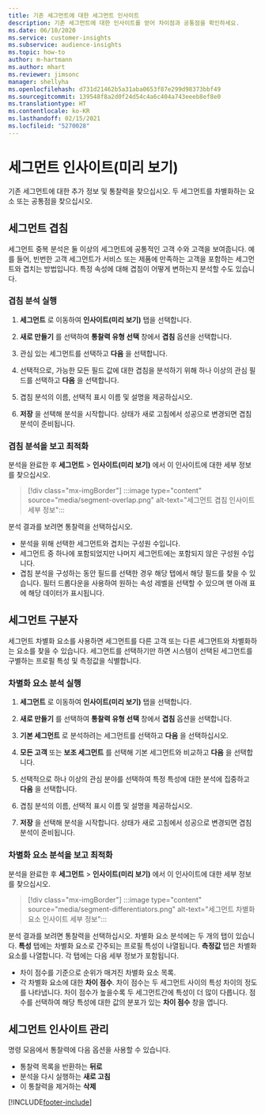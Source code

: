 ```yaml
---
title: 기존 세그먼트에 대한 세그먼트 인사이트
description: 기존 세그먼트에 대한 인사이트를 얻어 차이점과 공통점을 확인하세요.
ms.date: 06/10/2020
ms.service: customer-insights
ms.subservice: audience-insights
ms.topic: how-to
author: m-hartmann
ms.author: mhart
ms.reviewer: jimsonc
manager: shellyha
ms.openlocfilehash: d731d21462b5a31aba0653f87e299d98373bbf49
ms.sourcegitcommit: 139548f8a2d0f24d54c4a6c404a743eeeb8ef8e0
ms.translationtype: HT
ms.contentlocale: ko-KR
ms.lasthandoff: 02/15/2021
ms.locfileid: "5270028"
---
```

# <a name="segment-insights-preview"></a>세그먼트 인사이트(미리 보기)

기존 세그먼트에 대한 추가 정보 및 통찰력을 찾으십시오. 두 세그먼트를 차별화하는 요소 또는 공통점을 찾으십시오.

## <a name="segment-overlap"></a>세그먼트 겹침

세그먼트 중복 분석은 둘 이상의 세그먼트에 공통적인 고객 수와 고객을 보여줍니다. 예를 들어, 빈번한 고객 세그먼트가 서비스 또는 제품에 만족하는 고객을 포함하는 세그먼트와 겹치는 방법입니다.
특정 속성에 대해 겹침이 어떻게 변하는지 분석할 수도 있습니다.

### <a name="run-an-overlap-analysis"></a>겹침 분석 실행

1. **세그먼트** 로 이동하여 **인사이트(미리 보기)** 탭을 선택합니다.

1. **새로 만들기** 를 선택하여 **통찰력 유형 선택** 창에서 **겹침** 옵션을 선택합니다.

1. 관심 있는 세그먼트를 선택하고 **다음** 을 선택합니다.

1. 선택적으로, 가능한 모든 필드 값에 대한 겹침을 분석하기 위해 하나 이상의 관심 필드를 선택하고 **다음** 을 선택합니다.

1. 겹침 분석의 이름, 선택적 표시 이름 및 설명을 제공하십시오.

1. **저장** 을 선택해 분석을 시작합니다. 상태가 새로 고침에서 성공으로 변경되면 겹침 분석이 준비됩니다.

### <a name="view-and-optimize-an-overlap-analysis"></a>겹침 분석을 보고 최적화

분석을 완료한 후 **세그먼트** > **인사이트(미리 보기)** 에서 이 인사이트에 대한 세부 정보를 찾으십시오.

> [!div class="mx-imgBorder"]
> :::image type="content" source="media/segment-overlap.png" alt-text="세그먼트 겹침 인사이트 세부 정보":::

분석 결과를 보려면 통찰력을 선택하십시오.

- 분석을 위해 선택한 세그먼트와 겹치는 구성원 수입니다.
- 세그먼트 중 하나에 포함되었지만 나머지 세그먼트에는 포함되지 않은 구성원 수입니다.
- 겹침 분석을 구성하는 동안 필드를 선택한 경우 해당 탭에서 해당 필드를 찾을 수 있습니다. 필터 드롭다운을 사용하여 원하는 속성 레벨을 선택할 수 있으며 맨 아래 표에 해당 데이터가 표시됩니다.

## <a name="segment-differentiators"></a>세그먼트 구분자

세그먼트 차별화 요소를 사용하면 세그먼트를 다른 고객 또는 다른 세그먼트와 차별화하는 요소를 찾을 수 있습니다. 세그먼트를 선택하기만 하면 시스템이 선택된 세그먼트를 구별하는 프로필 특성 및 측정값을 식별합니다.

### <a name="run-a-differentiator-analysis"></a>차별화 요소 분석 실행

1. **세그먼트** 로 이동하여 **인사이트(미리 보기)** 탭을 선택합니다.

1. **새로 만들기** 를 선택하여 **통찰력 유형 선택** 창에서 **겹침** 옵션을 선택합니다.

1. **기본 세그먼트** 로 분석하려는 세그먼트를 선택하고 **다음** 을 선택하십시오.

1. **모든 고객** 또는 **보조 세그먼트** 를 선택해 기본 세그먼트와 비교하고 **다음** 을 선택합니다.

1. 선택적으로 하나 이상의 관심 분야를 선택하여 특정 특성에 대한 분석에 집중하고 **다음** 을 선택합니다.

1. 겹침 분석의 이름, 선택적 표시 이름 및 설명을 제공하십시오.

1. **저장** 을 선택해 분석을 시작합니다. 상태가 새로 고침에서 성공으로 변경되면 겹침 분석이 준비됩니다.

### <a name="view-and-optimize-a-differentiators-analysis"></a>차별화 요소 분석을 보고 최적화

분석을 완료한 후 **세그먼트** > **인사이트(미리 보기)** 에서 이 인사이트에 대한 세부 정보를 찾으십시오.

> [!div class="mx-imgBorder"]
> :::image type="content" source="media/segment-differentiators.png" alt-text="세그먼트 차별화 요소 인사이트 세부 정보":::

분석 결과를 보려면 통찰력을 선택하십시오. 차별화 요소 분석에는 두 개의 탭이 있습니다. **특성** 탭에는 차별화 요소로 간주되는 프로필 특성이 나열됩니다. **측정값** 탭은 차별화 요소를 나열합니다. 각 탭에는 다음 세부 정보가 포함됩니다.

- 차이 점수를 기준으로 순위가 매겨진 차별화 요소 목록.
- 각 차별화 요소에 대한 **차이 점수**. 차이 점수는 두 세그먼트 사이의 특성 차이의 정도를 나타냅니다. 차이 점수가 높을수록 두 세그먼트간에 특성이 더 많이 다릅니다. 점수를 선택하여 해당 특성에 대한 값의 분포가 있는 **차이 점수** 창을 엽니다.

## <a name="manage-segment-insights"></a>세그먼트 인사이트 관리

명령 모음에서 통찰력에 다음 옵션을 사용할 수 있습니다.

- 통찰력 목록을 반환하는 **뒤로**
- 분석을 다시 실행하는 **새로 고침**
- 이 통찰력을 제거하는 **삭제**


[!INCLUDE[footer-include](../includes/footer-banner.md)]